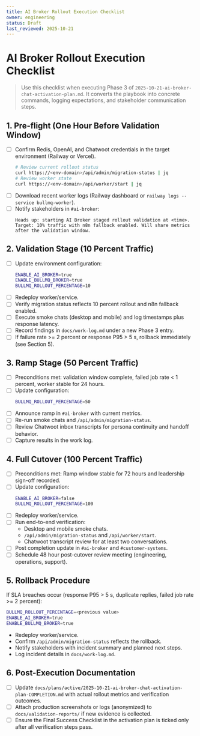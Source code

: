 ```yaml
---
title: AI Broker Rollout Execution Checklist
owner: engineering
status: Draft
last_reviewed: 2025-10-21
---
```


# AI Broker Rollout Execution Checklist

> Use this checklist when executing Phase 3 of `2025-10-21-ai-broker-chat-activation-plan.md`. It converts the playbook into concrete commands, logging expectations, and stakeholder communication steps.

## 1. Pre-flight (One Hour Before Validation Window)

- [ ] Confirm Redis, OpenAI, and Chatwoot credentials in the target environment (Railway or Vercel).
  ```bash
  # Review current rollout status
  curl https://<env-domain>/api/admin/migration-status | jq
  # Review worker state
  curl https://<env-domain>/api/worker/start | jq
  ```
- [ ] Download recent worker logs (Railway dashboard or `railway logs --service bullmq-worker`).
- [ ] Notify stakeholders in `#ai-broker`:
  ```
  Heads up: starting AI Broker staged rollout validation at <time>. Target: 10% traffic with n8n fallback enabled. Will share metrics after the validation window.
  ```

## 2. Validation Stage (10 Percent Traffic)

- [ ] Update environment configuration:
  ```bash
  ENABLE_AI_BROKER=true
  ENABLE_BULLMQ_BROKER=true
  BULLMQ_ROLLOUT_PERCENTAGE=10
  ```
- [ ] Redeploy worker/service.
- [ ] Verify migration status reflects 10 percent rollout and n8n fallback enabled.
- [ ] Execute smoke chats (desktop and mobile) and log timestamps plus response latency.
- [ ] Record findings in `docs/work-log.md` under a new Phase 3 entry.
- [ ] If failure rate >= 2 percent or response P95 > 5 s, rollback immediately (see Section 5).

## 3. Ramp Stage (50 Percent Traffic)

- [ ] Preconditions met: validation window complete, failed job rate < 1 percent, worker stable for 24 hours.
- [ ] Update configuration:
  ```bash
  BULLMQ_ROLLOUT_PERCENTAGE=50
  ```
- [ ] Announce ramp in `#ai-broker` with current metrics.
- [ ] Re-run smoke chats and `/api/admin/migration-status`.
- [ ] Review Chatwoot inbox transcripts for persona continuity and handoff behavior.
- [ ] Capture results in the work log.

## 4. Full Cutover (100 Percent Traffic)

- [ ] Preconditions met: Ramp window stable for 72 hours and leadership sign-off recorded.
- [ ] Update configuration:
  ```bash
  ENABLE_AI_BROKER=false
  BULLMQ_ROLLOUT_PERCENTAGE=100
  ```
- [ ] Redeploy worker/service.
- [ ] Run end-to-end verification:
  - Desktop and mobile smoke chats.
  - `/api/admin/migration-status` and `/api/worker/start`.
  - Chatwoot transcript review for at least two conversations.
- [ ] Post completion update in `#ai-broker` and `#customer-systems`.
- [ ] Schedule 48 hour post-cutover review meeting (engineering, operations, support).

## 5. Rollback Procedure

If SLA breaches occur (response P95 > 5 s, duplicate replies, failed job rate >= 2 percent):

```bash
BULLMQ_ROLLOUT_PERCENTAGE=<previous value>
ENABLE_AI_BROKER=true
ENABLE_BULLMQ_BROKER=true
```

- Redeploy worker/service.
- Confirm `/api/admin/migration-status` reflects the rollback.
- Notify stakeholders with incident summary and planned next steps.
- Log incident details in `docs/work-log.md`.

## 6. Post-Execution Documentation

- [ ] Update `docs/plans/active/2025-10-21-ai-broker-chat-activation-plan-COMPLETION.md` with actual rollout metrics and verification outcomes.
- [ ] Attach production screenshots or logs (anonymized) to `docs/validation-reports/` if new evidence is collected.
- [ ] Ensure the Final Success Checklist in the activation plan is ticked only after all verification steps pass.
